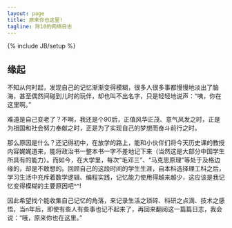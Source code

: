```yaml
---
layout: page
title: 原来你也这里!
tagline: 除10的网络日志
---
```

{% include JB/setup %}

## 缘起
不知从何时起，发现自己的记忆渐渐变得模糊，很多人很多事都慢慢地淡出了脑海，甚至偶然间碰到儿时的玩伴，却也叫不出名字，只是轻轻地说声：“咦，你在这里啊。” 

难道是自己变老了？不啊，我还是个90后，正值风华正茂、意气风发之时，正是为祖国和社会努力奉献之时，正是为了实现自己的梦想而奋斗前行之时。

那么原因是什么？还记得初中，在放学的路上，能和小伙伴们将今天历史课的教授内容娓娓道来，能将政治书一整本书一字不差地记下来（当然这是大部分中国学生所具有的能力）。而如今，在大学里，每次“毛邓三”、“马克思原理”等处于及格边缘的，却是不敢想的。回顾自己的这段时间的学生生涯，自本科选择理工科之后，学习生活中充斥着数学逻辑、编程实践，记忆能力使用得越来越少，这应该是我记忆变得模糊的主要原因吧^^!

因此希望找个能收集自己记忆的角落，来记录生活之琐碎、科研之点滴、技术之感悟，当n年后，即使有些人有些事也记不起来了，再回来翻阅这一篇篇日志，我会说：“哦，原来你也在这里。”
